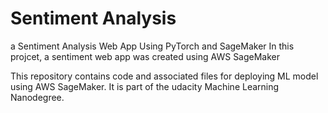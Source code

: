 # Sentiment Analysis
a Sentiment Analysis Web App Using PyTorch and SageMaker
In this projcet, a sentiment web app was created using AWS SageMaker

This repository contains code and associated files for deploying ML model using AWS SageMaker. It is part of the udacity Machine Learning Nanodegree. 
